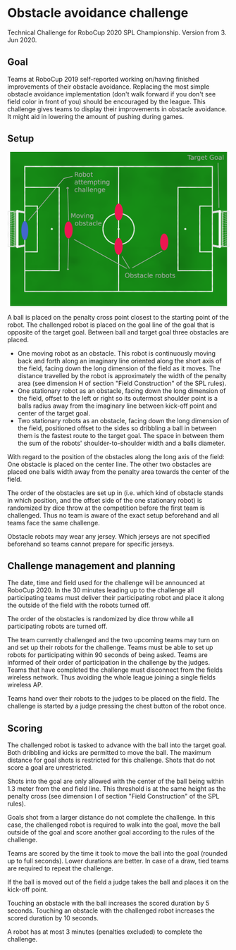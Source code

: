 # Obstacle avoidance challenge

Technical Challenge for RoboCup 2020 SPL Championship. Version from 3. Jun 2020.

## Goal

Teams at RoboCup 2019 self-reported working on/having finished improvements of their obstacle avoidance. Replacing the most simple obstacle avoidance implementation (don't walk forward if you don't see field color in front of you) should be encouraged by the league. This challenge gives teams to display their improvements in obstacle avoidance. It might aid in lowering the amount of pushing during games.

## Setup

![](figs/obstacle_challenge_2020.png)

A ball is placed on the penalty cross point closest to the starting point of the robot. The challenged robot is placed on the goal line of the goal that is opposite of the target goal. Between ball and target goal three obstacles are placed.

- One moving robot as an obstacle. This robot is continuously moving back and forth along an imaginary line oriented along the short axis of the field, facing down the long dimension of the field as it moves. The distance travelled by the robot is approximately the width of the penalty area (see dimension H of section "Field Construction" of the SPL rules).
- One stationary robot as an obstacle, facing down the long dimension of the field, offset to the left or right so its outermost shoulder point is a balls radius away from the imaginary line between kick-off point and center of the target goal.
- Two stationary robots as an obstacle, facing down the long dimension of the field, positioned offset to the sides so dribbling a ball in between them is the fastest route to the target goal. The space in between them the sum of the robots' shoulder-to-shoulder width and a balls diameter.

With regard to the position of the obstacles along the long axis of the field: One obstacle is placed on the center line. The other two obstacles are placed one balls width away from the penalty area towards the center of the field.

The order of the obstacles are set up in (i.e. which kind of obstacle stands in which position, and the offset side of the one stationary robot) is randomized by dice throw at the competition before the first team is challenged. Thus no team is aware of the exact setup beforehand and all teams face the same challenge.

Obstacle robots may wear any jersey. Which jerseys are not specified beforehand so teams cannot prepare for specific jerseys.

## Challenge management and planning

The date, time and field used for the challenge will be announced at RoboCup 2020. In the 30 minutes leading up to the challenge all participating teams must deliver their participating robot and place it along the outside of the field with the robots turned off.

The order of the obstacles is randomized by dice throw while all participating robots are turned off.

The team currently challenged and the two upcoming teams may turn on and set up their robots for the challenge. Teams must be able to set up robots for participating within 90 seconds of being asked.  Teams are informed of their order of participation in the challenge by the judges. Teams that have completed the challenge must disconnect from the fields wireless network. Thus avoiding the whole league joining a single fields wireless AP.

Teams hand over their robots to the judges to be placed on the field. The challenge is started by a judge pressing the chest button of the robot once.

## Scoring

The challenged robot is tasked to advance with the ball into the target goal. Both dribbling and kicks are permitted to move the ball. The maximum distance for goal shots is restricted for this challenge. Shots that do not score a goal are unrestricted.

Shots into the goal are only allowed with the center of the ball being within 1.3 meter from the end field line. This threshold is at the same height as the penalty cross (see dimension I of section "Field Construction" of the SPL rules).

Goals shot from a larger distance do not complete the challenge. In this case, the challenged robot is required to walk into the goal, move the ball outside of the goal and score another goal according to the rules of the challenge.

Teams are scored by the time it took to move the ball into the goal (rounded up to full seconds). Lower durations are better. In case of a draw, tied teams are required to repeat the challenge.

If the ball is moved out of the field a judge takes the ball and places it on the kick-off point.

Touching an obstacle with the ball increases the scored duration by 5 seconds. Touching an obstacle with the challenged robot increases the scored duration by 10 seconds.

A robot has at most 3 minutes (penalties excluded) to complete the challenge.
